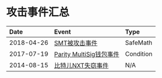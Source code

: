 # 攻击事件汇总

Date | Event | Type
:-|:-|:-
2018-04-26 |[SMT被攻击事件](https://zhuanlan.zhihu.com/p/36116810) |SafeMath
2017-07-19 |[Parity MultiSig钱包事件](https://zhuanlan.zhihu.com/p/28346439) |Condition
2014-08-15 |[比特儿NXT失窃事件](http://www.8btc.com/bter49) | N/A

